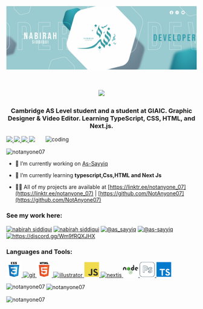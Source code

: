 ![logo](https://github.com/NotAnyone07/NotAnyone07/blob/main/github-banner.jpg)
<h1 align="center">
    <img src="https://readme-typing-svg.demolab.com?font=Righteous&size=30&pause=1000&color=4BD0DA&center=true&vCenter=true&width=500&height=70&lines=Hey%2C+I'm+Nabirah+Siddiqui;Aspiring+AI+enthusiast;A+graphic+designer+%26+a+video+editor" />
</h1>

<h3 align="center">Cambridge AS Level student and a student at GIAIC. Graphic Designer & Video Editor. Learning TypeScript, CSS, HTML, and Next.js.</h3>
<img align="right" alt="coding" width="400" src="https://camo.githubusercontent.com/7de37139d0b4c1ce40865e799b446c0e963a3dd8fb68d239707237c40604fa3d/68747470733a2f2f63646e2e6472696262626c652e636f6d2f75736572732f3733303730332f73637265656e73686f74732f363538313234332f6176656e746f2e676966">
<a href="https://www.linkedin.com/in/nabirah-siddiqui/" target="_blank">
    <img src="https://img.shields.io/badge/LinkedIn-0077B5?style=for-the-badge&logo=linkedin&logoColor=white" target="_blank" />
  </a>
  <a href="https://www.facebook.com/profile.php?id=100091800085965" target="_blank">
     <img src="https://img.shields.io/badge/Facebook-1877F2?style=for-the-badge&logo=facebook&logoColor=white" /> <!-- sqlite, safari, google-chrome are other good icon options -->
  </a>
  <a href="https://linktr.ee/notanyone_07" target="_blank">
     <img src="https://img.shields.io/badge/linktree-39E09B?style=for-the-badge&logo=linktree&logoColor=white" /> <!-- sqlite, safari, google-chrome are other good icon options -->
  </a>
  <a href="https://discord.gg/Wm9fRQXJHX" target="_blank">
     <img src="https://img.shields.io/badge/Discord-5865F2?style=for-the-badge&logo=discord&logoColor=white" /> <!-- sqlite, safari, google-chrome are other good icon options -->
  </a>
  
</div>


<p align="left"> <img src="https://komarev.com/ghpvc/?username=notanyone07&label=Profile%20views&color=0e75b6&style=flat" alt="notanyone07" /> </p>



- 🔭 I’m currently working on [As-Sayyiq](https://www.youtube.com/channel/UCtAe1XWhGgSbpGEl-I6ZeGg)

- 🌱 I’m currently learning **typescript,Css,HTML and Next Js**

- 👨‍💻 All of my projects are available at [https://linktr.ee/notanyone_07](https://linktr.ee/notanyone_07) | [https://github.com/NotAnyone07](https://github.com/NotAnyone07)


<h3 align="left">See my work here:</h3>
<p align="left">
<a href="https://www.linkedin.com/in/nabirah-siddiqui/" target="blank"><img align="center" src="https://raw.githubusercontent.com/rahuldkjain/github-profile-readme-generator/master/src/images/icons/Social/linked-in-alt.svg" alt="nabirah siddiqui" height="30" width="40" /></a>
<a href="https://www.facebook.com/profile.php?id=100091800085965" target="blank"><img align="center" src="https://raw.githubusercontent.com/rahuldkjain/github-profile-readme-generator/master/src/images/icons/Social/facebook.svg" alt="nabirah siddiqui" height="30" width="40" /></a>
<a href="https://www.instagram.com/as_sayyiq" target="blank"><img align="center" src="https://raw.githubusercontent.com/rahuldkjain/github-profile-readme-generator/master/src/images/icons/Social/instagram.svg" alt="@as_sayyiq" height="30" width="40" /></a>
<a href="https://www.youtube.com/@As-Sayyiq/" target="blank"><img align="center" src="https://raw.githubusercontent.com/rahuldkjain/github-profile-readme-generator/master/src/images/icons/Social/youtube.svg" alt="@as-sayyiq" height="30" width="40" /></a>
<a href="https://discord.gg/Wm9fRQXJHX" target="blank"><img align="center" src="https://raw.githubusercontent.com/rahuldkjain/github-profile-readme-generator/master/src/images/icons/Social/discord.svg" alt="https://discord.gg/Wm9fRQXJHX" height="30" width="40" /></a>
</p>

<h3 align="left">Languages and Tools:</h3>
<p align="left"> <a href="https://www.w3schools.com/css/" target="_blank" rel="noreferrer"> <img src="https://raw.githubusercontent.com/devicons/devicon/master/icons/css3/css3-original-wordmark.svg" alt="css3" width="40" height="40"/> </a> <a href="https://git-scm.com/" target="_blank" rel="noreferrer"> <img src="https://www.vectorlogo.zone/logos/git-scm/git-scm-icon.svg" alt="git" width="40" height="40"/> </a> <a href="https://www.w3.org/html/" target="_blank" rel="noreferrer"> <img src="https://raw.githubusercontent.com/devicons/devicon/master/icons/html5/html5-original-wordmark.svg" alt="html5" width="40" height="40"/> </a> <a href="https://www.adobe.com/in/products/illustrator.html" target="_blank" rel="noreferrer"> <img src="https://www.vectorlogo.zone/logos/adobe_illustrator/adobe_illustrator-icon.svg" alt="illustrator" width="40" height="40"/> </a> <a href="https://developer.mozilla.org/en-US/docs/Web/JavaScript" target="_blank" rel="noreferrer"> <img src="https://raw.githubusercontent.com/devicons/devicon/master/icons/javascript/javascript-original.svg" alt="javascript" width="40" height="40"/> </a> <a href="https://nextjs.org/" target="_blank" rel="noreferrer"> <img src="https://cdn.worldvectorlogo.com/logos/nextjs-2.svg" alt="nextjs" width="40" height="40"/> </a> <a href="https://nodejs.org" target="_blank" rel="noreferrer"> <img src="https://raw.githubusercontent.com/devicons/devicon/master/icons/nodejs/nodejs-original-wordmark.svg" alt="nodejs" width="40" height="40"/> </a> <a href="https://www.photoshop.com/en" target="_blank" rel="noreferrer"> <img src="https://raw.githubusercontent.com/devicons/devicon/master/icons/photoshop/photoshop-line.svg" alt="photoshop" width="40" height="40"/> </a> <a href="https://www.typescriptlang.org/" target="_blank" rel="noreferrer"> <img src="https://raw.githubusercontent.com/devicons/devicon/master/icons/typescript/typescript-original.svg" alt="typescript" width="40" height="40"/> </a> </p>

<p><img align="left" src="https://github-readme-stats.vercel.app/api/top-langs?username=notanyone07&show_icons=true&locale=en&layout=compact" alt="notanyone07" /></p>

<p>&nbsp;<img align="center" src="https://github-readme-stats.vercel.app/api?username=notanyone07&show_icons=true&locale=en" alt="notanyone07" /></p>

<p><img align="center" src="https://github-readme-streak-stats.herokuapp.com/?user=notanyone07&" alt="notanyone07" /></p>

